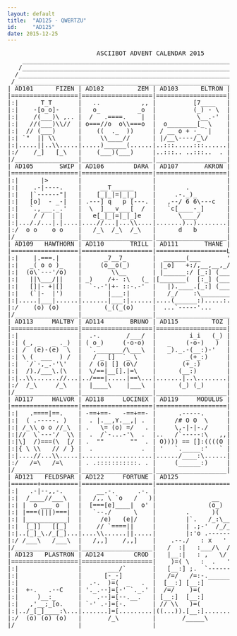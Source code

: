 ```yaml
---
layout: default
title:  "AD125 - QWERTZU"
id:     "AD125"
date: 2015-12-25
---
```

<pre>
                        ASCIIBOT ADVENT CALENDAR 2015                           
    ________________________________________________________________________    
   /________________________________________________________________________\   
  /__________________________________________________________________________\  
 /____________________________________________________________________________\ 
| AD101      FIZEN | AD102         ZEM | AD103      ELTRON | AD104        NEUF |
|==================|===================|===================|===================|
|:|      T_T       |   ..           ,, |          [7____   |       _   _  .  |:|
|:|    -[o_o]-     |   o_          _o  |          (_) - \  | .-.   .'-'.  `. |:|
|:|    /(___)\ ,.. |  /   .====.    |  |           \__.-'  |    ) ( p q )   )|:|
|:|   //(___)\\//  | o===//o  o\\===o  |  o________[_ \    |   (   ) - (   / |:|
|:|  // (___)      |    ((  ._  ))     | / __ o + -_ `|    |    `-)\___/(-'  |:|
|:| `"  || \\      |     \\____//      | |/__\----/_\/     |     / |#  | \   |:|
|:|.....||..\\.....|.....)______(......|..:::.....:::......|....(`.\___/,')..|:|
|:/    /_]   [_\   |    (___)(___)     |..:::.. ..:::..  . |     /__) (__\   \:|
|/_________________|___________________|___________________|__________________\|
| AD105       SWIP | AD106        DARA | AD107       AKRON | AD108    CLAXTOID |
|==================|===================|===================|===================|
|:|      |>        |                   |                   |      __L_       |:|
|:|    .-|----.    |     __T______     |        .          |     [b_b ]      |:|
|:|   |`------"|   |    [_|_|=|_|_]    |     .-._)_        |       )(  ,-.   |:|
|:|   [o]  - _-|   | .---] q   p [---. |   ,--/ 6 6\---c   | o   ./ +\'   o  |:|
|:|   `.,___._.'   |  \  ]___v___[  /  |   `c[____-_]      |  `-' \__/       |:|
|:|    / /  | |    |   e[_|_|=|_|_]e   |      \____/       |      //\\       |:|
|:|..././...|.|....|....//...|...\\....|.......)..)........|....._\\.\\_.....|:|
|:/  o o    o o    |   /_\  /_\  /_\   |      d   b        |    /_o/ \o_\    \:|
|/_________________|___________________|___________________|__________________\|
| AD109   HAWTHORN | AD110       TRILL | AD111       THANE | AD112     FLITHER |
|==================|===================|===================L===================|
|:|    |.===.|     |      _7__7_       |  ______(___       '_,__,__,__,__,__,|:|
|:|   _( o o )_    |     (o__o(_)      | |_o]   +:/,__,__,_/  .---Y-Y--.  o/ |:|
|:|  (o\`---'/o)   |        \\__       | |______:/ [_:] (___o || (ovo) ||o/_ |:|
|:|   ||\___/||    | _)    /+- :\   (_ |[_______(  [:_] (___o ||-()_()-|| o/ |:|
|:|   []|- +|[]    |  `-.-'|+- ::-.-'  |   |).____.[_:] (___o |/__"_"__\|o/  |:|
|:|   (`|-  |')    |       |___:|      |   /_/    :\____________/    :\__(   |:|
|:|.....|___|......|.......|___:|......|....(______:).....:....(______:).....|:|
|:/    (o) (o)     |      (_((_(o)     |  ...`-----'...      ...`-----'...   \:|
|/_________________|___________________|______________________________________\|
| AD113     MALTBY | AD114       BRUNO | AD115         TOZ | AD116      JOVE |:|
|==================|===================|===================|=================|:|
|:|                |  .-.       /___/  |         i_i   (_) |      .___.      |:|
|:| (_, _   _ ._)  | ( o_)     (-o-o)  |   _    (-o-)   )  |    Y_/-_-\_Y    |:|
|:| /  (e)-(e)  \  |  `._______/\___\  |   _)._.-(__:)-'   |    ._\___/_.    |:|
|:| \ (  ___  ) /  |   / _ []  `_ \    |        _(+_:)     |     /)`+'(\     |:|
|:|  `/`-,_.-'\'   |  / (o| [] (o\/    |       (+_:)       |   _//|x==|\\_   |:|
|:|  /)./___\.(\   |  \/==|__[].|=\    |      (__:)        |   // /|_|\ \\   |:|
|:|..\\.......//...|../===|.....|==\...|.......|..\........|...../_/ \_\.....|:|
|:/  /_\     /_\   |  |____\    |___\  |      (_) (_)      |    /_|   |_\    \:|
|/_________________|___________________|___________________|__________________\|
| AD117     HALVOR | AD118     LOCINEX | AD119     MODULUS | AD120      LIAM |:|
|==================|===================|===================|=======\==/======|:|
|:|   .====|==.    | -==+==-   -==+==- |      .-----.      |      [p--q]     |:|
|:|  ( .-----. )   |  . |.__,Y.__,| .  |     /# O O  \     |      _\__/_     |:|
|:| /_\\ o o //_\  | .   \= (o) =/   . |     \,-|-|-./     |   .'\ +   :/`.  |:|
|:|//  \`---'/  \\ |  .  /`-...-'\  .  |..   /`-----:\   ,,|   |=|.____,|=|  |:|
|:|\]  /)===(\  [/ | .  ""       ""  . | O)))) == []:((((O |   |_| \__/ |_|  |:|
|:|{ \ \\   // / } |  .             .  | '   `._____:'   ` |   ( )_/  \_( )  |:|
|:|....//...\\.....|...................|....../____:\......|..,../_(..)_\....|:|
|:/   /=\   /=\    | . .:::::::::::. . |     (______:)     |    /__]  [__\   \:|
|/_________________|___________________|___________________|__________________\|
| AD121   FELDSPAR | AD122     FORTUNE | AD125                         QWERTZU |
|=======+==========|===================|=======================================|
|:|   .-|--,,-.    |    __.-.      .-. |                                     |:|
|:|  /____//___\   |   /,, \ `o   /   )|               __                    |:|
|:| |  o ___ o  |  |  [===[e]____|  o' |              (o_)                   |:|
|:| |===(|||)===|  |   `--./      \    |        .      )(           ,        |:|
|:| |___________|  |     /e)   (e|/    |        |`.   /_:\_____   ,:|        |:|
|:|  [_]]   [[_]   |    // `====||     |        | .;-'  /_/_/  `-: :|        |:|
|:|..[_]_\./_[_]...|....\\......||.....|        |:'o .---------.  `;|        |:|
|:/ /___\   /___\  |   /,,]    /,,]    |    .--./   : x   ' . , :  :\.--.    |:|
|/_________________|___________________|   /  :|   :___/\  /\  __:  :|  :\   |:|
| AD123   PLASTRON | AD124        CROD |   |__:|   : ,   \/  `'  :  :|__:|   |:|
|==================|===================|    )=( \   :  .   '  + :  :/ \=\    |:|
|:|                |       ___/`       |   [__:] ;.  `---------' .:;  [__:]  |:|
|:|                |      [-_-]        |   /=/   /=:-.________..:;=\   )=(   |:|
|:|                |  .-.  )=(  _   .  |  [__:] [__:]           [__:] [__:]  |:|
|:|  +-.   .--C    | '._.--]=[-' `._.' |  /=/    )=(             )=(   \=\   |:|
|:|     )__:_      |    .--]=[--.__.   | [__:]  [__:]           [__:]  [__:] |:|
|:|   ,'__;_[o.    | `-' .-]=[-.       | // \\   )=(             )=(   // \\ |:|
|:|../_[_]____:\...|.......]=[.........|((...)).[__:]...........[__:].((...))|:|
|:/  (o) (o) (o)   |       /_\         |       /_____\         /_____\       \:|
|/_________________|___________________|______________________________________\|
</pre>